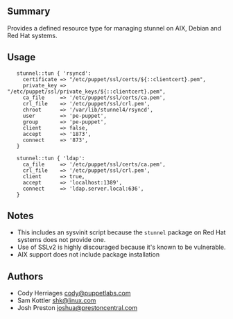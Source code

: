 ## Summary
Provides a defined resource type for managing stunnel on AIX, Debian and Red Hat systems.

## Usage
```
   stunnel::tun { 'rsyncd':
     certificate => "/etc/puppet/ssl/certs/${::clientcert}.pem",
     private_key => "/etc/puppet/ssl/private_keys/${::clientcert}.pem",
     ca_file     => '/etc/puppet/ssl/certs/ca.pem',
     crl_file    => '/etc/puppet/ssl/crl.pem',
     chroot      => '/var/lib/stunnel4/rsyncd',
     user        => 'pe-puppet',
     group       => 'pe-puppet',
     client      => false,
     accept      => '1873',
     connect     => '873',
   }

   stunnel::tun { 'ldap':
     ca_file     => '/etc/puppet/ssl/certs/ca.pem',
     crl_file    => '/etc/puppet/ssl/crl.pem',
     client      => true,
     accept      => 'localhost:1389',
     connect     => 'ldap.server.local:636',
   }

```

## Notes
* This includes an sysvinit script because the `stunnel` package on Red Hat systems does not provide one.
* Use of SSLv2 is highly discouraged because it's known to be vulnerable.
* AIX support does not include package installation

## Authors
* Cody Herriages <cody@puppetlabs.com>
* Sam Kottler <shk@linux.com>
* Josh Preston <joshua@prestoncentral.com>
